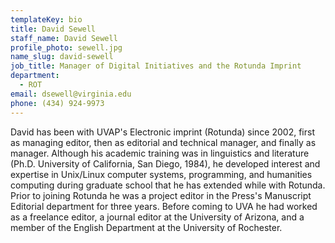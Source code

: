 ```yaml
---
templateKey: bio
title: David Sewell
staff_name: David Sewell
profile_photo: sewell.jpg
name_slug: david-sewell
job_title: Manager of Digital Initiatives and the Rotunda Imprint
department:
  - ROT
email: dsewell​@​virginia.edu
phone: (434) 924-9973
---
```

David has been with UVAP's Electronic imprint (Rotunda) since 2002, first as managing editor, then as editorial and technical manager, and finally as manager. Although his academic training was in linguistics and literature (Ph.D. University of California, San Diego, 1984), he developed interest and expertise in Unix/Linux computer systems, programming, and humanities computing during graduate school that he has extended while with Rotunda. Prior to joining Rotunda he was a project editor in the Press's Manuscript Editorial department for three years. Before coming to UVA he had worked as a freelance editor, a journal editor at the University of Arizona, and a member of the English Department at the University of Rochester.